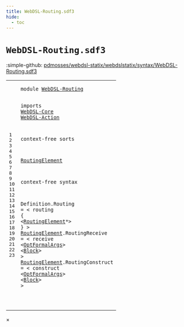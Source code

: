 ```yaml
---
title: WebDSL-Routing.sdf3
hide:
  - toc
---
```


# `WebDSL-Routing.sdf3`

:simple-github: [pdmosses/webdsl-statix/webdslstatix/syntax/WebDSL-Routing.sdf3]

[pdmosses/webdsl-statix/webdslstatix/syntax/WebDSL-Routing.sdf3]: https://github.com/pdmosses/webdsl-statix/blob/master/webdslstatix/syntax/WebDSL-Routing.sdf3 "The source file on GitHub"

<div class="sdf3"><table class="highlighttable"><tbody><tr><td class="linenos"><div class="linenodiv"><pre><span></span>1
2
3
4
5
6
7
8
9
10
11
12
13
14
15
16
17
18
19
20
21
22
23
</pre></div></td>
<td class="code"><pre><code><span class="keyword">module</span> <a href="../webdsl-statix.sdf3/#WebDSL-Routing_21_3" id="WebDSL-Routing_1_8" title="Referenced at ../webdsl-statix.sdf3 line 21">WebDSL-Routing</a>

<span class="keyword">imports</span>
  <a href="../WebDSL-Core.sdf3/#WebDSL-Core_1_8" id="WebDSL-Core_4_3" title="Defined at ../WebDSL-Core.sdf3 line 1">WebDSL-Core</a>
  <a href="../WebDSL-Action.sdf3/#WebDSL-Action_1_8" id="WebDSL-Action_5_3" title="Defined at ../WebDSL-Action.sdf3 line 1">WebDSL-Action</a>

<span class="keyword">context-free sorts</span>

  <a href="#RoutingElement_15_8" id="RoutingElement_9_3" title="Referenced at line 15">RoutingElement</a>

<span class="keyword">context-free syntax</span>

  <span id="Definition_13_3" title="Not referenced">Definition</span>.<span class="cons_Constructor"><span id="Routing_13_14" title="Not referenced">Routing</span></span> = &lt;
    <span class="cons_String">routing</span> <span class="cons_String">{</span>
      &lt;<a href="#RoutingElement_9_3" id="RoutingElement_15_8" title="Defined at line 9, 18, 21">RoutingElement</a>*&gt;
    <span class="cons_String">}</span>
  &gt;
  <a href="#RoutingElement_15_8" id="RoutingElement_18_3" title="Referenced at line 15">RoutingElement</a>.<span class="cons_Constructor"><span id="RoutingReceive_18_18" title="Not referenced">RoutingReceive</span></span> = &lt;
    <span class="cons_String">receive</span> &lt;<a href="../WebDSL-Core.sdf3/#OptFormalArgs_10_13" id="OptFormalArgs_19_14" title="Defined at ../WebDSL-Core.sdf3 line 10, 37, 38">OptFormalArgs</a>&gt; &lt;<a href="../WebDSL-Action.sdf3/#Block_13_11" id="Block_19_30" title="Defined at ../WebDSL-Action.sdf3 line 13, 45">Block</a>&gt;
  &gt;
  <a href="#RoutingElement_15_8" id="RoutingElement_21_3" title="Referenced at line 15">RoutingElement</a>.<span class="cons_Constructor"><span id="RoutingConstruct_21_18" title="Not referenced">RoutingConstruct</span></span> = &lt;
    <span class="cons_String">construct</span> &lt;<a href="../WebDSL-Core.sdf3/#OptFormalArgs_10_13" id="OptFormalArgs_22_16" title="Defined at ../WebDSL-Core.sdf3 line 10, 37, 38">OptFormalArgs</a>&gt; &lt;<a href="../WebDSL-Action.sdf3/#Block_13_11" id="Block_22_32" title="Defined at ../WebDSL-Action.sdf3 line 13, 45">Block</a>&gt;
  &gt;

</code></pre></td></tr></tbody></table></div>

<div id="modal">
  <div id="modal-content">
    <span id="modal-close">&times;</span>
    <h2 id="modal-h2"></h2>
    <p  id="modal-p"></p>
    <ul id="modal-ul"></ul>
  </div>
</div>
